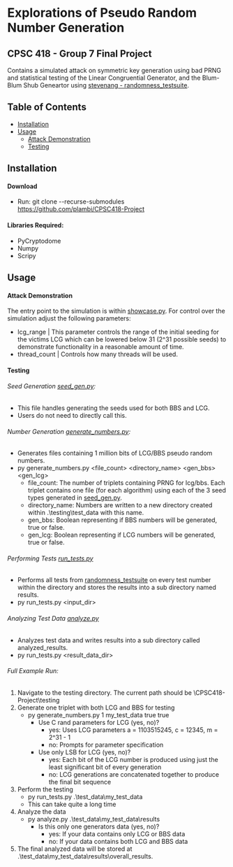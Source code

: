 # Explorations of Pseudo Random Number Generation

## CPSC 418 - Group 7 Final Project

Contains a simulated attack on symmetric key generation using bad PRNG and statistical testing of the Linear Congruential Generator, and the Blum-Blum Shub Geneartor using [stevenang - randomness_testsuite](https://github.com/stevenang/randomness_testsuite/tree/6a74f91dcac173052d81b26c45ee0d4e4a417d93). 


## Table of Contents
- [Installation](#installation)
- [Usage](#usage)
    - [Attack Demonstration](#attack-demonstration)
    - [Testing](#testing)


## Installation
#### Download
- Run: git clone --recurse-submodules https://github.com/plambi/CPSC418-Project

#### Libraries Required:
- PyCryptodome
- Numpy
- Scripy

## Usage

#### Attack Demonstration
The entry point to the simulation is within [showcase.py](attack_demonstration/showcase.py). For control over the simulation adjust the following parameters:
- lcg_range | This parameter controls the range of the initial seeding for the victims LCG which can be lowered below 31 (2^31 possible seeds) to demonstrate functionality in a reasonable amount of time.
- thread_count | Controls how many threads will be used.

#### Testing
###### Seed Generation [seed_gen.py](testing/seed_gen.py): 
- This file handles generating the seeds used for both BBS and LCG.
- Users do not need to directly call this.
###### Number Generation [generate_numbers.py](testing/generate_numbers.py): 
- Generates files containing 1 million bits of LCG/BBS pseudo random numbers. 
- py generate_numbers.py <file_count> <directory_name> <gen_bbs> <gen_lcg>
    - file_count: The number of triplets containing PRNG for lcg/bbs. Each triplet contains one file (for each algorithm) using each of the 3 seed types generated in [seed_gen.py](testing/seed_gen.py).
    - directory_name: Numbers are written to a new directory created within .\testing\test_data with this name.
    - gen_bbs: Boolean representing if BBS numbers will be generated, true or false.
    - gen_lcg: Boolean representing if LCG numbers will be generated, true or false.
###### Performing Tests [run_tests.py](testing/run_tests.py)
- Performs all tests from [randomness_testsuite](https://github.com/stevenang/randomness_testsuite/tree/6a74f91dcac173052d81b26c45ee0d4e4a417d93) on every test number within the directory and stores the results into a sub directory named results.
- py run_tests.py <input_dir>
###### Analyzing Test Data [analyze.py](testing/analyze.py)
- Analyzes test data and writes results into a sub directory called analyzed_results.
- py run_tests.py  <result_data_dir>
###### Full Example Run:
1. Navigate to the testing directory. The current path should be \CPSC418-Project\testing
2. Generate one triplet with both LCG and BBS for testing
    - py generate_numbers.py 1 my_test_data true true
        - Use C rand parameters for LCG (yes, no)?
            - yes: Uses LCG parameters a = 1103515245, c = 12345, m = 2^31 - 1
            - no: Prompts for parameter specification
        - Use only LSB for LCG (yes, no)?
            - yes: Each bit of the LCG number is produced using just the least significant bit of every generation
            - no: LCG generations are concatenated together to produce the final bit sequence
3. Perform the testing
    - py run_tests.py .\test_data\my_test_data
    - This can take quite a long time
4. Analyze the data
    - py analyze.py .\test_data\my_test_data\results
        - Is this only one generators data (yes, no)?
            - yes: If your data contains only LCG or BBS data
            - no: If your data contains both LCG and BBS data
5. The final analyzed data will be stored at .\test_data\my_test_data\results\overall_results.
